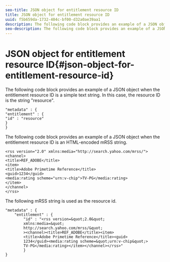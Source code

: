 ```yaml
---
seo-title: JSON object for entitlement resource ID
title: JSON object for entitlement resource ID
uuid: f5b659da-1732-404c-bf00-d32a0ae39aa1
description: The following code block provides an example of a JSON object when the entitlement resource ID is a simple text string.
seo-description: The following code block provides an example of a JSON object when the entitlement resource ID is a simple text string.
---
```


# JSON object for entitlement resource ID{#json-object-for-entitlement-resource-id}

The following code block provides an example of a JSON object when the entitlement resource ID is a simple text string. In this case, the resource ID is the string "resource".

```
"metadata" : { 
"entitlement" : { 
"id" : "resource" 
} 
}
```

The following code block provides an example of a JSON object when the entitlement resource ID is an HTML-encoded mRSS string.

```
<rss version="2.0" xmlns:media="http://search.yahoo.com/mrss/"> 
<channel> 
<title>REF_ADOBE</title> 
<item> 
<title>Adobe Primetime Reference</title> 
<guid>1234</guid> 
<media:rating scheme="urn:v-chip">TV-PG</media:rating> 
</item> 
</channel> 
</rss>
```

The following mRSS string is used as the resource id.

```
"metadata" : { 
    "entitlement" : { 
        "id" : "<rss version=&quot;2.0&quot; 
        xmlns:media=&quot; 
        http://search.yahoo.com/mrss/&quot; 
        ><channel><title>REF_ADOBE</title><item> 
        <title>Adobe Primetime Reference</title><guid> 
        1234</guid><media:rating scheme=&quot;urn:v-chip&quot;> 
        TV-PG</media:rating></item></channel></rss>" 
        } 
} 

```
